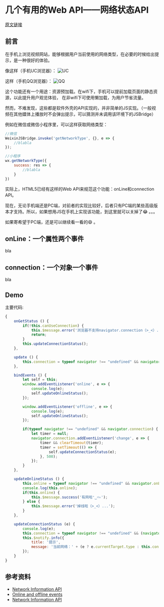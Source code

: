 # 几个有用的Web API——网络状态API

[原文链接](https://denzel.netlify.com/js/useful_webapis_connection.html?_=0987654334523)

## 前言
在手机上浏览视频网站，能够根据用户当前使用的网络类型，在必要的时候给出提示，是一种很好的体验。

像这样（手机UC浏览器）：
![UC](http://p8rbt50i2.bkt.clouddn.com/blogWechatIMG491527678464_.pic.jpg)

这样（手机QQ浏览器）：
![QQ](http://p8rbt50i2.bkt.clouddn.com/blogWechatIMG501527678489_.pic.jpg)

这个功能还有一个用途：资源预加载。在wifi下，手机可以提前加载页面的静态资源，以此提升用户观览体验，
在非wifi下可使用懒加载，为用户节省流量。

然而，不难发现，这些都是软件外壳的API实现的，并非简单的JS实现。（一般视频在其他媒体上播放时不会弹出提示，可以猜测并未调用该环境下的JSBridge）

例如在微信或微信小程序里，可以这样获取网络类型：

```js
//微信
WeixinJSBridge.invoke('getNetworkType', {}, e => {   
	//blabla
});

//小程序
wx.getNetworkType({
	success: res => {
		//blabla
	}
})   
```

实际上，HTML5已经有这样的Web API来规范这个功能：onLine和connection API。

现在，无论手机端还是PC端，对前者的实现比较好，后者只有PC端的某些高级版本才支持。所以，如果想用JS在手机上实现该功能，到这里就可以关掉了:joy: 。。。

如果寄希望于PC端，还是可以继续看一看的:smile: 。

## onLine：一个属性两个事件

bla


## connection：一个对象一个事件
bla


## Demo
主要代码:

```js
{
	onGetStatus () {
		if(!this.canUseConnection) {
			this.$message.error('浏览器不支持navigator.connection（>_<）...');
			return;
		}
		this.updateConnectionStatus();
	},

	update () {
		this.connection = typeof navigator !== "undefined" && navigator.connection;
	},

	bindEvents () {
		let self = this;
		window.addEventListener('online', e => {
			console.log(e);
			self.updateOnlineStatus();
		});

		window.addEventListener('offline', e => {
			console.log(e);
			self.updateOnlineStatus();
		});

		if(typeof navigator !== "undefined" && navigator.connection) {
			let timer = null;
			navigator.connection.addEventListener('change', e => {
				timer && clearTimeout(tiemr);
				timer = setTimeout(() => {
					self.updateConnectionStatus(e);
				}, 500);
			});
		}
	},

	updateOnlineStatus () {
		this.online = typeof navigator !== "undefined" && navigator.onLine;
		console.log(this.online);
		if(this.online) {
			this.$message.success('有网啦❛‿˂̵✧');
		} else {
			this.$message.error('掉线啦（>_<）...');
		}
	},

	updateConnectionStatus (e) {
		console.log(e);
		this.connection = typeof navigator !== "undefined" && (navigator.connection || initConnection);
		this.$notify.info({
			title: '提示',
	  		message: '当前网络：' + (e ? e.currentTarget.type : this.connection.type || 'unknown')
		});
	}
}
```


<WebAPIs-Connection></WebAPIs-Connection>

## 参考资料
- [Network Information API](https://developer.mozilla.org/en-US/docs/Web/API/Network_Information_API)
- [Online and offline events](https://developer.mozilla.org/en-US/docs/Web/API/NavigatorOnLine/Online_and_offline_events)
- [Network Information API](http://wicg.github.io/netinfo/)


<comment-tool></comment-tool>
